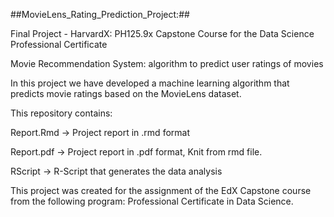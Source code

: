 
##MovieLens_Rating_Prediction_Project:##

Final Project - HarvardX: PH125.9x Capstone Course for the Data Science Professional Certificate

Movie Recommendation System: algorithm to predict user ratings of movies

In this project we have developed a machine learning algorithm that predicts movie ratings based on the MovieLens dataset.

This repository contains:

Report.Rmd -> Project report in .rmd format

Report.pdf -> Project report in .pdf format, Knit from rmd file.

RScript -> R-Script that generates the data analysis

This project was created for the assignment of the EdX Capstone course from the following program: Professional Certificate in Data Science.
